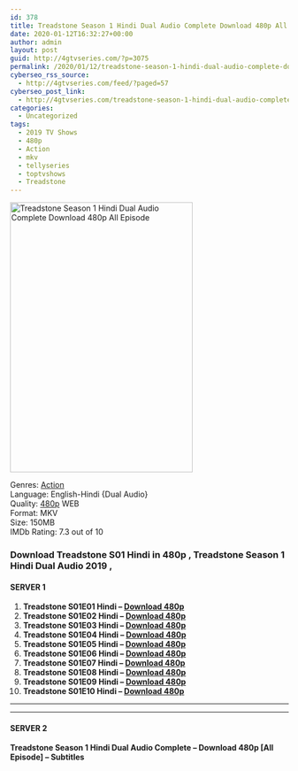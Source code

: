 ```yaml
---
id: 378
title: Treadstone Season 1 Hindi Dual Audio Complete Download 480p All Episode
date: 2020-01-12T16:32:27+00:00
author: admin
layout: post
guid: http://4gtvseries.com/?p=3075
permalink: /2020/01/12/treadstone-season-1-hindi-dual-audio-complete-download-480p-all-episode/
cyberseo_rss_source:
  - http://4gtvseries.com/feed/?paged=57
cyberseo_post_link:
  - http://4gtvseries.com/treadstone-season-1-hindi-dual-audio-complete-download-480p-all-episode/
categories:
  - Uncategorized
tags:
  - 2019 TV Shows
  - 480p
  - Action
  - mkv
  - tellyseries
  - toptvshows
  - Treadstone
---
```

<img loading="lazy" class="aligncenter" src="https://4.bp.blogspot.com/-1TY_aJ-mXxE/XbATPeKEOeI/AAAAAAAAAmw/cz3n4G3V7qY2lUGcFnXLmS-rAdLx61LwACK4BGAYYCw/s1600/Treadstone%2BSeason%2B1.jpg" alt="Treadstone Season 1 Hindi Dual Audio Complete Download 480p All Episode" width="330" height="488" />

Genres:&nbsp;<a href="http://4gtvseries.com/tag/drama/" data-wpel-link="internal">Action</a>  
Language: English-Hindi {Dual Audio}  
Quality:&nbsp;<a href="http://4gtvseries.com/tag/480p/" data-wpel-link="internal">480p</a>&nbsp;WEB  
Format: MKV  
Size: 150MB  
IMDb Rating: 7.3 out of 10

### **Download Treadstone S01 Hindi in 480p , Treadstone Season 1 Hindi Dual Audio 2019 ,&nbsp;**

#### <span><strong>SERVER 1</strong></span>

  1. **Treadstone S01E01 Hindi – <a href="http://slink.dl480p.xyz/1DcO" data-wpel-link="external" target="_blank" rel="nofollow external noopener noreferrer" class="wpel-icon-left"><i class="wpel-icon fa fa-download" aria-hidden="true"></i>Download 480p</a>**
  2. **Treadstone S01E02 Hindi – <a href="http://slink.dl480p.xyz/y2bIHw" data-wpel-link="external" target="_blank" rel="nofollow external noopener noreferrer" class="wpel-icon-left"><i class="wpel-icon fa fa-download" aria-hidden="true"></i>Download 480p</a>**
  3. **Treadstone S01E03 Hindi – <a href="http://slink.dl480p.xyz/uRxZNnk" data-wpel-link="external" target="_blank" rel="nofollow external noopener noreferrer" class="wpel-icon-left"><i class="wpel-icon fa fa-download" aria-hidden="true"></i>Download 480p</a>**
  4. **Treadstone S01E04 Hindi – <a href="http://slink.dl480p.xyz/A75hqP" data-wpel-link="external" target="_blank" rel="nofollow external noopener noreferrer" class="wpel-icon-left"><i class="wpel-icon fa fa-download" aria-hidden="true"></i>Download 480p</a>**
  5. **Treadstone S01E05 Hindi – <a href="http://slink.dl480p.xyz/4IezOjw" data-wpel-link="external" target="_blank" rel="nofollow external noopener noreferrer" class="wpel-icon-left"><i class="wpel-icon fa fa-download" aria-hidden="true"></i>Download 480p</a>**
  6. **Treadstone S01E06 Hindi – <a href="http://slink.dl480p.xyz/e06Bgt3l" data-wpel-link="external" target="_blank" rel="nofollow external noopener noreferrer" class="wpel-icon-left"><i class="wpel-icon fa fa-download" aria-hidden="true"></i>Download 480p</a>**
  7. **Treadstone S01E07 Hindi – <a href="http://slink.dl480p.xyz/5STiAn" data-wpel-link="external" target="_blank" rel="nofollow external noopener noreferrer" class="wpel-icon-left"><i class="wpel-icon fa fa-download" aria-hidden="true"></i>Download 480p</a>**
  8. **Treadstone S01E08 Hindi – <a href="http://slink.dl480p.xyz/LXpAWA" data-wpel-link="external" target="_blank" rel="nofollow external noopener noreferrer" class="wpel-icon-left"><i class="wpel-icon fa fa-download" aria-hidden="true"></i>Download 480p</a>**
  9. **Treadstone S01E09 Hindi – <a href="http://slink.dl480p.xyz/cCPjL4" data-wpel-link="external" target="_blank" rel="nofollow external noopener noreferrer" class="wpel-icon-left"><i class="wpel-icon fa fa-download" aria-hidden="true"></i>Download 480p</a>**
 10. **Treadstone S01E10 Hindi – <a href="http://slink.dl480p.xyz/1h8S" data-wpel-link="external" target="_blank" rel="nofollow external noopener noreferrer" class="wpel-icon-left"><i class="wpel-icon fa fa-download" aria-hidden="true"></i>Download 480p</a>**

* * *

* * *

#### <span><strong>SERVER 2</strong></span>

**Treadstone Season 1 Hindi Dual Audio Complete – Download 480p [All Episode] – Subtitles**

<div align="center">
</div>